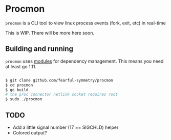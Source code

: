 # Procmon

`procmon` is a CLI tool to view linux process events (fork, exit, etc) in real-time

This is  WIP. There will be more here soon.


## Building and running

`procmon` uses [modules](https://github.com/golang/go/wiki/Modules) for dependency management. This means you need at least go 1.11.

```bash

$ git clone github.com/fearful-symmetry/procmon
$ cd procmon
$ go build
# the proc connector netlink socket requires root
$ sudo ./procmon

```


## TODO

- Add a little signal number (17 == SIGCHLD) helper
- Colored output?